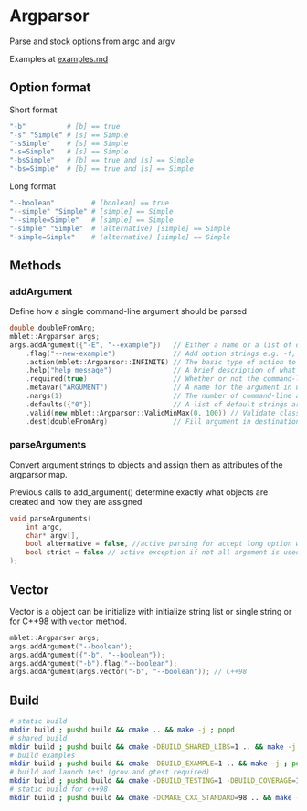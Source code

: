# Argparsor

Parse and stock options from argc and argv

Examples at [examples.md](doc/examples.md)

## Option format

Short format
```bash
"-b"          # [b] == true
"-s" "Simple" # [s] == Simple
"-sSimple"    # [s] == Simple
"-s=Simple"   # [s] == Simple
"-bsSimple"   # [b] == true and [s] == Simple
"-bs=Simple"  # [b] == true and [s] == Simple
```

Long format
```bash
"--boolean"         # [boolean] == true
"--simple" "Simple" # [simple] == Simple
"--simple=Simple"   # [simple] == Simple
"-simple" "Simple"  # (alternative) [simple] == Simple
"-simple=Simple"    # (alternative) [simple] == Simple
```

## Methods

### addArgument

Define how a single command-line argument should be parsed

```cpp
double doubleFromArg;
mblet::Argparsor args;
args.addArgument({"-E", "--example"})   // Either a name or a list of option strings, e.g. foo or -f, --foo
    .flag("--new-example")              // Add option strings e.g. -f, --foo
    .action(mblet::Argparsor::INFINITE) // The basic type of action to be taken when this argument is encountered at the command line
    .help("help message")               // A brief description of what the argument does
    .required(true)                     // Whether or not the command-line option may be omitted(optionals only)
    .metavar("ARGUMENT")                // A name for the argument in usage messages
    .nargs(1)                           // The number of command-line arguments that should be consumed
    .defaults({"0"})                    // A list of default strings argument value
    .valid(new mblet::Argparsor::ValidMinMax(0, 100)) // Validate class from IValid interface
    .dest(doubleFromArg)                // Fill argument in destination from << operator
```

### parseArguments

Convert argument strings to objects and assign them as attributes of the argparsor map.

Previous calls to add_argument() determine exactly what objects are created and how they are assigned

```cpp
void parseArguments(
    int argc,
    char* argv[],
    bool alternative = false, //active parsing for accept long option with only one '-' character
    bool strict = false // active exception if not all argument is used else you can take additionnal argument with getAdditionalArguments method
);

```

## Vector

Vector is a object can be initialize with initialize string list or single string or for C++98 with `vector` method.

```cpp
mblet::Argparsor args;
args.addArgument("--boolean");
args.addArgument({"-b", "--boolean"});
args.addArgument("-b").flag("--boolean");
args.addArgument(args.vector("-b", "--boolean")); // C++98
```

## Build

```bash
# static build
mkdir build ; pushd build && cmake .. && make -j ; popd
# shared build
mkdir build ; pushd build && cmake -DBUILD_SHARED_LIBS=1 .. && make -j ; popd
# build examples
mkdir build ; pushd build && cmake -DBUILD_EXAMPLE=1 .. && make -j ; popd
# build and launch test (gcov and gtest required)
mkdir build ; pushd build && cmake -DBUILD_TESTING=1 -DBUILD_COVERAGE=1 .. && make -j && make test ; popd
# static build for c++98
mkdir build ; pushd build && cmake -DCMAKE_CXX_STANDARD=98 .. && make -j ; popd
```